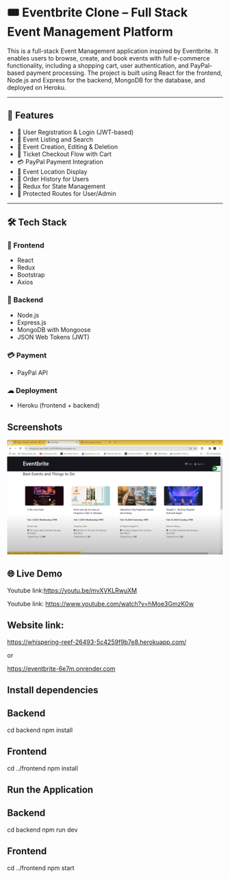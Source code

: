 # 🎟️ Eventbrite Clone – Full Stack Event Management Platform

This is a full-stack Event Management application inspired by Eventbrite. It enables users to browse, create, and book events with full e-commerce functionality, including a shopping cart, user authentication, and PayPal-based payment processing. The project is built using React for the frontend, Node.js and Express for the backend, MongoDB for the database, and deployed on Heroku.

---

## 📌 Features

- 👥 User Registration & Login (JWT-based)
- 🎫 Event Listing and Search
- 📝 Event Creation, Editing & Deletion
- 🛒 Ticket Checkout Flow with Cart
- 💳 PayPal Payment Integration
- 📍 Event Location Display
- 🧾 Order History for Users
- 🧠 Redux for State Management
- 🔐 Protected Routes for User/Admin

---

## 🛠 Tech Stack

### 🔹 Frontend
- React
- Redux
- Bootstrap
- Axios

### 🔸 Backend
- Node.js
- Express.js
- MongoDB with Mongoose
- JSON Web Tokens (JWT)

### 💳 Payment
- PayPal API

### ☁ Deployment
- Heroku (frontend + backend)

## Screenshots

![App Screenshot](https://github.com/PoojithaAlam/event_brite/blob/c5224873282bc455b259555f649bf5a4c49cc17b/EventBrite.png)

##  🌐 Live Demo

Youtube link:https://youtu.be/mvXVKLRwuXM

Youtube link: https://www.youtube.com/watch?v=hMoe3GmzK0w

## Website link: 

https://whispering-reef-26493-5c4259f9b7e8.herokuapp.com/

or

https://eventbrite-6e7m.onrender.com

## Install dependencies

## Backend
cd backend
npm install

## Frontend
cd ../frontend
npm install
## Run the Application

## Backend
cd backend
npm run dev

## Frontend
cd ../frontend
npm start
